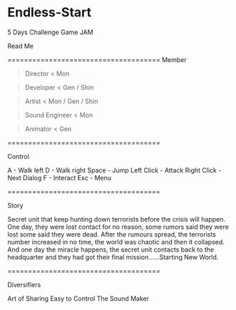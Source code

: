 # Endless-Start
5 Days Challenge Game JAM

Read Me

=====================================
Member

> Director <
Mon

> Developer <
Gen / Shin

> Artist <
Mon / Gen / Shin

> Sound Engineer <
Mon

> Animator <
Gen

=====================================

Control

A                   - Walk left
D                   - Walk right
Space          - Jump
Left Click   - Attack
Right Click - Next Dialog
F                    - Interact
Esc                - Menu

=====================================

Story

Secret unit that keep hunting down terrorists before the crisis will happen.
One day, they were lost contact for no reason, some rumors said they were
lost some said they were dead. After the rumours spread, the terrorists number
increased in no time, the world was chaotic and then it collapsed. And one day
the miracle happens, the secret unit contacts back to the headquarter and they had
got their final mission......Starting New World.

=====================================

Diversifiers

Art of Sharing
Easy to Control 
The Sound Maker
